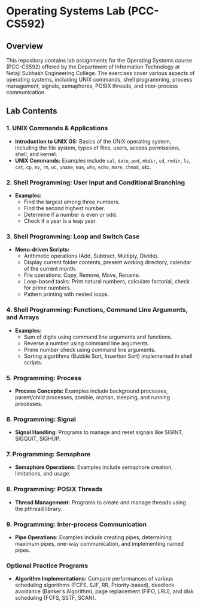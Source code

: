 # Operating Systems Lab (PCC-CS592)

## Overview
This repository contains lab assignments for the Operating Systems course (PCC-CS592) offered by the Department of Information Technology at Netaji Subhash Engineering College. The exercises cover various aspects of operating systems, including UNIX commands, shell programming, process management, signals, semaphores, POSIX threads, and inter-process communication.

## Lab Contents

### 1. UNIX Commands & Applications
- **Introduction to UNIX OS:** Basics of the UNIX operating system, including the file system, types of files, users, access permissions, shell, and kernel.
- **UNIX Commands:** Examples include `cal`, `date`, `pwd`, `mkdir`, `cd`, `rmdir`, `ls`, `cat`, `cp`, `mv`, `rm`, `wc`, `uname`, `man`, `who`, `echo`, `more`, `chmod`, etc.

### 2. Shell Programming: User Input and Conditional Branching
- **Examples:**
  - Find the largest among three numbers.
  - Find the second highest number.
  - Determine if a number is even or odd.
  - Check if a year is a leap year.

### 3. Shell Programming: Loop and Switch Case
- **Menu-driven Scripts:**
  - Arithmetic operations (Add, Subtract, Multiply, Divide).
  - Display current folder contents, present working directory, calendar of the current month.
  - File operations: Copy, Remove, Move, Rename.
  - Loop-based tasks: Print natural numbers, calculate factorial, check for prime numbers.
  - Pattern printing with nested loops.

### 4. Shell Programming: Functions, Command Line Arguments, and Arrays
- **Examples:**
  - Sum of digits using command line arguments and functions.
  - Reverse a number using command line arguments.
  - Prime number check using command line arguments.
  - Sorting algorithms (Bubble Sort, Insertion Sort) implemented in shell scripts.

### 5. Programming: Process
- **Process Concepts:** Examples include background processes, parent/child processes, zombie, orphan, sleeping, and running processes.

### 6. Programming: Signal
- **Signal Handling:** Programs to manage and reset signals like SIGINT, SIGQUIT, SIGHUP.

### 7. Programming: Semaphore
- **Semaphore Operations:** Examples include semaphore creation, limitations, and usage.

### 8. Programming: POSIX Threads
- **Thread Management:** Programs to create and manage threads using the pthread library.

### 9. Programming: Inter-process Communication
- **Pipe Operations:** Examples include creating pipes, determining maximum pipes, one-way communication, and implementing named pipes.

### Optional Practice Programs
- **Algorithm Implementations:** Compare performances of various scheduling algorithms (FCFS, SJF, RR, Priority-based), deadlock avoidance (Banker’s Algorithm), page replacement (FIFO, LRU), and disk scheduling (FCFS, SSTF, SCAN).

